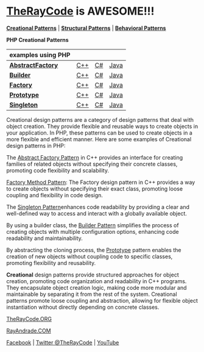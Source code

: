 # [TheRayCode](../../README.md) is AWESOME!!!

**[Creational Patterns](./README.md)** | **[Structural Patterns](../Structural/README.md)** | **[Behavioral Patterns](../Behavioral/README.md)**

**PHP Creational Patterns**

| examples using PHP | | | |
|----|---|---|---|
|**[AbstractFactory](./AbstractFactory/README.md)** | [C++](../../CPP/Creational/AbstractFactory/README.md) | [C#](../../Csharp/Creational/AbstractFactory/README.md) | [Java](../../Java/Creational/AbstractFactory/README.md)|
|**[Builder](./Builder/README.md)** | [C++](../../CPP/Creational/Builder/README.md) | [C#](../../Csharp/Creational/Builder/README.md)  | [Java](../../Java/Creational/Builder/README.md) | 
|**[Factory](./Factory/README.md)** | [C++](../../CPP/Creational/Factory/README.md) | [C#](../../Csharp/Creational/Factory/README.md) | [Java](../../Java/Creational/Factory/README.md) | 
|**[Prototype](./Prototype/README.md)** | [C++](../../CPP/Creational/Prototype/README.md) | [C#](../../Csharp/Creational/Prototype/README.md) | [Java](../../Java/Creational/Prototype/README.md)  | 
|**[Singleton](./Singleton/README.md)**  | [C++](../../CPP/Creational/Singleton/README.md) | [C#](../../Csharp/Creational/Singleton/README.md) | [Java](../../Java/Creational/Singleton/README.md) | 

Creational design patterns are a category of design patterns that deal with object creation. They provide flexible and reusable ways to create objects in your application. In PHP, these patterns can be used to create objects in a more flexible and efficient manner. Here are some examples of Creational design patterns in PHP:

The [Abstract Factory Pattern](./AbstractFactory/README.md) in C++ provides an interface for creating families of related objects without specifying their concrete classes, promoting code flexibility and scalability.

[Factory Method Pattern](./Factory/README.md): The Factory design pattern in C++ provides a way to create objects without specifying their exact class, promoting loose coupling and flexibility in code design.

The [Singleton Pattern](./Singleton/README.md)enhances code readability by providing a clear and well-defined way to access and interact with a globally available object.

By using a builder class, the [Builder Pattern](./Builder/README.md) simplifies the process of creating objects with multiple configuration options, enhancing code readability and maintainability.

By abstracting the cloning process, the [Prototype](./Prototype/README.md) pattern enables the creation of new objects without coupling code to specific classes, promoting flexibility and reusability.

**Creational** design patterns provide structured approaches for object creation, promoting code organization and readability in C++ programs.
They encapsulate object creation logic, making code more modular and maintainable by separating it from the rest of the system.
Creational patterns promote loose coupling and abstraction, allowing for flexible object instantiation without directly depending on concrete classes.

[TheRayCode.ORG](https://www.TheRayCode.org)

[RayAndrade.COM](https://www.RayAndrade.com)

[Facebook](https://www.facebook.com/TheRayCode/) | [Twitter @TheRayCode](https://www.twitter.com/TheRayCode/) | [YouTube](https://www.youtube.com/TheRayCode/)
